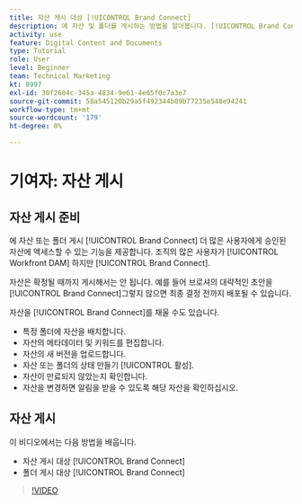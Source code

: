 ```yaml
---
title: 자산 게시 대상 [!UICONTROL Brand Connect]
description: 에 자산 및 폴더를 게시하는 방법을 알아봅니다. [!UICONTROL Brand Connect] in [!UICONTROL Workfront DAM].
activity: use
feature: Digital Content and Documents
type: Tutorial
role: User
level: Beginner
team: Technical Marketing
kt: 8997
exl-id: 30f2684c-345a-4834-9e61-4e65f0c7a3e7
source-git-commit: 58a545120b29a5f492344b89b77235e548e94241
workflow-type: tm+mt
source-wordcount: '179'
ht-degree: 0%

---
```


# 기여자: 자산 게시

## 자산 게시 준비

에 자산 또는 폴더 게시 [!UICONTROL Brand Connect] 더 많은 사용자에게 승인된 자산에 액세스할 수 있는 기능을 제공합니다. 조직의 많은 사용자가 [!UICONTROL Workfront DAM] 하지만 [!UICONTROL Brand Connect].

자산은 확정될 때까지 게시해서는 안 됩니다. 예를 들어 브로셔의 대략적인 초안을 [!UICONTROL Brand Connect]그렇지 않으면 최종 결정 전까지 배포될 수 있습니다.

자산을 [!UICONTROL Brand Connect]를 채울 수도 있습니다.

* 특정 폴더에 자산을 배치합니다.
* 자산의 메타데이터 및 키워드를 편집합니다.
* 자산의 새 버전을 업로드합니다.
* 자산 또는 폴더의 상태 만들기 [!UICONTROL 활성].
* 자산이 만료되지 않았는지 확인합니다.
* 자산을 변경하면 알림을 받을 수 있도록 해당 자산을 확인하십시오.

## 자산 게시

이 비디오에서는 다음 방법을 배웁니다.

* 자산 게시 대상 [!UICONTROL Brand Connect]
* 폴더 게시 대상 [!UICONTROL Brand Connect]

>[!VIDEO](https://video.tv.adobe.com/v/335257/?quality=12)
